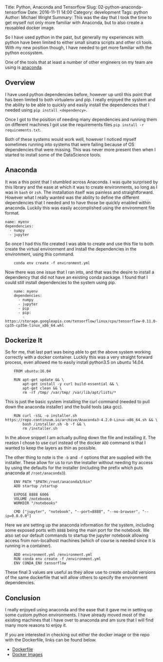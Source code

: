 Title: Python, Anaconda and Tensorflow
Slug: 02-python-anaconda-tensorflow
Date: 2016-11-11 14:00
Category: development
Tags: python
Author: Michael Wright
Summary: This was the day that I took the time to get myself not only more familiar with Anaconda, but to also create a reusabled docker image.   

So I have used python in the past, but generally my experiences with python have
been limited to either small sinatra scripts and other cli tools.  With my new
position though, I have needed to get more familiar with the python ecosystem.   

One of the tools that at least a number of other engineers on my team are using is
[anaconda](https://www.continuum.io/downloads).  

## Overview

I have used python dependencies before, however up until this point that has been 
limited to both virtualenv and pip.  I really enjoyed the system and the ability
to be able to quickly and easily install the dependencies that I needed using
`pip install <dependency>`.  

Once I got to the position of needing many dependencies and running them on different
machines I got use the requirements files `pip install -r requirements.txt`.   

Both of these systems would work well, however I noticed myself sometimes running
into systems that were failing because of OS dependencies that were missing.  This 
was never more present then when I started to install some of the DataScience tools. 

## Anaconda

It was a this point that I stumbled across Anaconda.  I was quite surprised by this library
and the ease at which it was to create environments, so long as I was in `bash` or `zsh`. 
The installation itself was painless and straightforward.  However what I really wanted
was the ability to define the different dependencies that I needed and to have those
be quickly enabled within anaconda.  Luckily this was easily accomplished using the 
environment file format.   

    name: myenv
    dependencies:
      - numpy
      - jupyter

So once I had this file created I was able to create and use this file to both create the
virtual environment and install the dependencies in the environment, using this command.  

        conda env create -f environment.yml 
        
Now there was one issue that I ran into, and that was the desire to install a dependency
that did not have an existing conda package.  I found that I could still install dependencies
to the system using pip.   

        name: myenv
        dependencies:
          - numpy
          - jupyter
          - pip
          - pip:
            - https://storage.googleapis.com/tensorflow/linux/cpu/tensorflow-0.11.0-cp35-cp35m-linux_x86_64.whl
            
## Dockerize It

So for me, that last part was being able to get the above system working correctly with
a docker container. Luckily this was a very straight forward process, even allowed me to
easily install python3.5 on ubuntu 14.04.   

        FROM ubuntu:16.04
        
        RUN apt-get update && \
            apt-get install -y curl build-essential && \
            apt-get clean && \
            rm -rf /tmp/ /var/tmp/ /var/lib/apt/lists/*
            
This is just the basic system installing the curl command (needed to pull down the anaconda installer)
and the build tools (aka gcc).  

        RUN curl -sSL -o installer.sh https://repo.continuum.io/archive/Anaconda3-4.2.0-Linux-x86_64.sh && \
            bash /installer.sh -b -f && \
            rm /installer.sh
            
In the above snippet I am actually pulling down the file and installing it.  The reason I chose to
use curl instead of the docker `ADD` command is that I wanted to keep the layers as thin as possible.   

The other thing to note is the `-b` and `-f` options that are supplied with the installer.  These allow
for us to run the installer without needing tty access by using the defaults for the installer (including
the prefix which puts anaconda at `/root/anaconda3`).   

        ENV PATH "$PATH:/root/anaconda3/bin"
        ADD startup /startup

        EXPOSE 8888 6006
        VOLUME /notebooks
        WORKDIR "/notebooks"

        CMD ["jupyter", "notebook", "--port=8888", "--no-browser", "--ip=0.0.0.0"]

Here we are setting up the anaconda information for the system, including some exposed ports with 
`8888` being the main port for the notebook. We also set our default commands to startup
the jupyter notebook allowing access from non-localhost machines (which of course is needed since
it is running in a container).   

        ADD environment.yml /environment.yml
        RUN conda env create -f /environment.yml
        ENV CONDA_ENV tensorflow
        
These final 3 values are useful as they allow use to create onbuild versions of the same dockerfile
that will allow others to specify the environment dependencies.  

## Conclusion

I really enjoyed using anaconda and the ease that it gave me in setting up some custom python
environments.  I have already moved most of the existing machines that I have over to anaconda and
am sure that I will find many more reasons to enjoy it.  

If you are interested in checking out either the docker image or the repo with the Dockerfile, links 
can be found below.  

* [Dockerfile](https://github.com/mikekwright/docker-anaconda-tensorflow/blob/master/Dockerfile)
* [Docker Images](https://hub.docker.com/r/mikewright/anaconda-tensorflow/) 